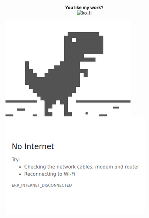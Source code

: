 <p align="center">
  <b>You like my work?</b></br>
  <a href="https://ko-fi.com/R6R11P68Y" target="_blank"><img src="https://www.ko-fi.com/img/githubbutton_sm.svg" alt="ko-fi"></a>
</p>
<p>
<img src="https://raw.githubusercontent.com/PKlempe/PKlempe/master/dino.gif" width="400px" height="309px" />
<img src="https://raw.githubusercontent.com/PKlempe/PKlempe/master/no_internet.jpg" /></p>
<!--
**PKlempe/PKlempe** is a ✨ _special_ ✨ repository because its `README.md` (this file) appears on your GitHub profile.

Here are some ideas to get you started:

- 🔭 I’m currently working on ...
- 🌱 I’m currently learning ...
- 👯 I’m looking to collaborate on ...
- 🤔 I’m looking for help with ...
- 💬 Ask me about ...
- 📫 How to reach me: ...
- 😄 Pronouns: ...
- ⚡ Fun fact: ...
-->
